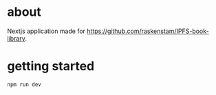 # about
Nextjs application made for https://github.com/raskenstam/IPFS-book-library.
# getting started
```
npm run dev 
```
